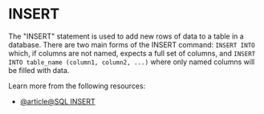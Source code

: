 # INSERT

The "INSERT" statement is used to add new rows of data to a table in a database. There are two main forms of the INSERT command: `INSERT INTO` which, if columns are not named, expects a full set of columns, and `INSERT INTO table_name (column1, column2, ...)` where only named columns will be filled with data.

Learn more from the following resources:

- [@article@SQL INSERT](https://learn.microsoft.com/en-us/sql/t-sql/statements/insert-transact-sql?view=sql-server-ver16)
